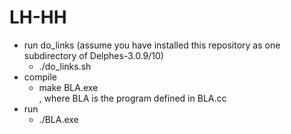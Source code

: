 LH-HH
=====


<ul>
  <li>run do_links (assume you have installed this repository as one subdirectory of Delphes-3.0.9/10)
    <ul>
      <li>./do_links.sh</li>
    </ul>
  </li>
  <li>compile
    <ul>
      <li>make BLA.exe</li>, where BLA is the program defined in BLA.cc
    </ul>
  </li>
  <li>run
    <ul>
      <li>./BLA.exe</li>
    </ul>
  </li>
</ul>


